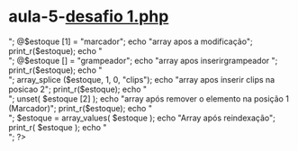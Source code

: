 # aula-5-[desafio 1.php](https://github.com/user-attachments/files/21804691/desafio.1.php)
<?php 
$estoque = array("Caneta", "Lápis", "Borracha"); 

echo "array antes da modificação";
print_r($estoque);
echo "<br>";

@$estoque [1] = "marcador";
echo "array apos a modificação";
print_r($estoque);
echo "<br>";

@$estoque [] = "grampeador";
echo "array apos inserirgrampeador ";
print_r($estoque);
echo "<br>";

array_splice ($estoque, 1, 0, "clips");
echo "array apos inserir clips na posicao 2";
print_r($estoque);
echo "<br>";

unset( $estoque [2] );
echo "array após remover o elemento na posição 1 (Marcador)";
print_r($estoque);
echo "<br>";

$estoque = array_values( $estoque );
echo "Array após reindexação";
print_r( $estoque );
echo "<br>";












?>
